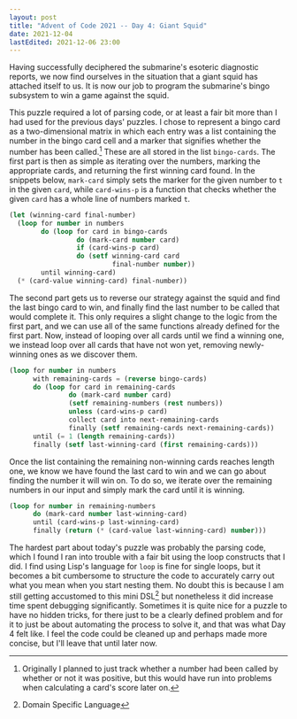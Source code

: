 ```yaml
---
layout: post
title: "Advent of Code 2021 -- Day 4: Giant Squid"
date: 2021-12-04
lastEdited: 2021-12-06 23:00
---
```


Having successfully deciphered the submarine's esoteric diagnostic reports, we
now find ourselves in the situation that a giant squid has attached itself to
us. It is now our job to program the submarine's bingo subsystem to win a game
against the squid.

This puzzle required a lot of parsing code, or at least a fair bit more than I
had used for the previous days' puzzles. I chose to represent a bingo card as a
two-dimensional matrix in which each entry was a list containing the number in
the bingo card cell and a marker that signifies whether the number has been
called.[^1] These are all stored in the list `bingo-cards`. The first part is
then as simple as iterating over the numbers, marking the appropriate cards,
and returning the first winning card found. In the snippets below, `mark-card`
simply sets the marker for the given number to `t` in the given `card`, while
`card-wins-p` is a function that checks whether the given `card` has a whole
line of numbers marked `t`.

```lisp
(let (winning-card final-number)
  (loop for number in numbers
        do (loop for card in bingo-cards
                 do (mark-card number card)
                 if (card-wins-p card)
                 do (setf winning-card card
                          final-number number))
        until winning-card)
  (* (card-value winning-card) final-number))
```

The second part gets us to reverse our strategy against the squid and find the
last bingo card to win, and finally find the last number to be called that
would complete it. This only requires a slight change to the logic from the
first part, and we can use all of the same functions already defined for the
first part. Now, instead of looping over all cards until we find a winning one,
we instead loop over all cards that have not won yet, removing newly-winning
ones as we discover them. 

```lisp
(loop for number in numbers
      with remaining-cards = (reverse bingo-cards)
      do (loop for card in remaining-cards
               do (mark-card number card)
               (setf remaining-numbers (rest numbers))
               unless (card-wins-p card)
               collect card into next-remaining-cards
               finally (setf remaining-cards next-remaining-cards))
      until (= 1 (length remaining-cards))
      finally (setf last-winning-card (first remaining-cards)))
```

Once the list containing the remaining non-winning cards reaches length one, we
know we have found the last card to win and we can go about finding the number
it will win on. To do so, we iterate over the remaining numbers in our input
and simply mark the card until it is winning.

```lisp
(loop for number in remaining-numbers
      do (mark-card number last-winning-card)
      until (card-wins-p last-winning-card)
      finally (return (* (card-value last-winning-card) number)))  
```

The hardest part about today's puzzle was probably the parsing code, which I
found I ran into trouble with a fair bit using the loop constructs that I did.
I find using Lisp's language for `loop` is fine for single loops, but it
becomes a bit cumbersome to structure the code to accurately carry out what you
mean when you start nesting them. No doubt this is because I am still getting
accustomed to this mini DSL[^2] but nonetheless it did increase time spent
debugging significantly. Sometimes it is quite nice for a puzzle to have no
hidden tricks, for there just to be a clearly defined problem and for it to
just be about automating the process to solve it, and that was what Day 4 felt
like. I feel the code could be cleaned up and perhaps made more concise, but
I'll leave that until later now.

[^1]: Originally I planned to just track whether a number had been called by whether or not it was positive, but this would have run into problems when calculating a card's score later on.

[^2]: Domain Specific Language
